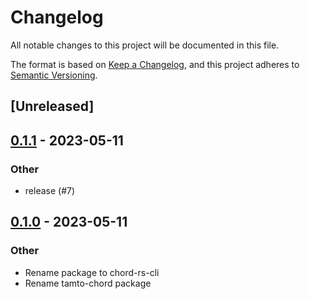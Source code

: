 # Changelog
All notable changes to this project will be documented in this file.

The format is based on [Keep a Changelog](https://keepachangelog.com/en/1.0.0/),
and this project adheres to [Semantic Versioning](https://semver.org/spec/v2.0.0.html).

## [Unreleased]

## [0.1.1](https://github.com/tamto-labs/server/compare/chord-rs-cli-v0.1.0...chord-rs-cli-v0.1.1) - 2023-05-11

### Other
- release (#7)

## [0.1.0](https://github.com/tamto-labs/server/releases/tag/chord-rs-cli-v0.1.0) - 2023-05-11

### Other
- Rename package to chord-rs-cli
- Rename tamto-chord package
